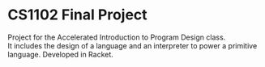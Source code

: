 # CS1102 Final Project  
Project for the Accelerated Introduction to Program Design class. 
<br>
It includes the design of a language and an interpreter to power a primitive language. Developed in Racket.
